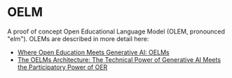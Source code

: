 # OELM

A proof of concept Open Educational Language Model (OLEM, pronounced "elm"). OLEMs are described in more detail here:

- [Where Open Education Meets Generative AI: OELMs](https://opencontent.org/blog/archives/7628)
- [The OELMs Architecture: The Technical Power of Generative AI Meets the Participatory Power of OER](https://opencontent.org/blog/archives/7668)
